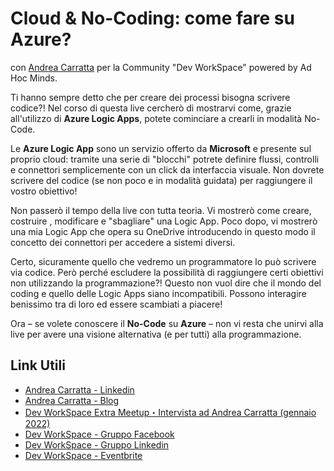 # Cloud & No-Coding: come fare su Azure?
con [Andrea Carratta](https://links.devandreacarratta.it/linkedin) per la Community "Dev WorkSpace" powered by Ad Hoc Minds.

Ti hanno sempre detto che per creare dei processi bisogna scrivere codice?! Nel corso di questa live cercherò di mostrarvi come, grazie all'utilizzo di **Azure Logic Apps**, potete cominciare a crearli in modalità No-Code.

Le **Azure Logic App** sono un servizio offerto da **Microsoft** e presente sul proprio cloud: tramite una serie di "blocchi" potrete definire flussi, controlli e connettori semplicemente con un click da interfaccia visuale. Non dovrete scrivere del codice (se non poco e in modalità guidata) per raggiungere il vostro obiettivo!

Non passerò il tempo della live con tutta teoria. Vi mostrerò come creare, costruire , modificare e "sbagliare" una Logic App. Poco dopo, vi mostrerò una mia Logic App che opera su OneDrive introducendo in questo modo il concetto dei connettori per accedere a sistemi diversi.

Certo, sicuramente quello che vedremo un programmatore lo può scrivere via codice. Però perché escludere la possibilità di raggiungere certi obiettivi non utilizzando la programmazione?! Questo non vuol dire che il mondo del coding e quello delle Logic Apps siano incompatibili. Possono interagire benissimo tra di loro ed essere scambiati a piacere!

Ora – se volete conoscere il **No-Code** su **Azure** – non vi resta che unirvi alla live per avere una visione alternativa (e per tutti) alla programmazione.

## Link Utili
- [Andrea Carratta - Linkedin](https://links.devandreacarratta.it/linkedin) 
- [Andrea Carratta - Blog](https://blog.devandreacarratta.it/) 
- [Dev WorkSpace Extra Meetup・Intervista ad Andrea Carratta (gennaio 2022)](https://www.youtube.com/watch?v=XGY0N6P6MOQ)
- [Dev WorkSpace - Gruppo Facebook](https://www.facebook.com/groups/devworkspace)
- [Dev WorkSpace - Gruppo Linkedin](https://www.linkedin.com/groups/8973763/)
- [Dev WorkSpace - Eventbrite](https://devworkspace.eventbrite.com/)
